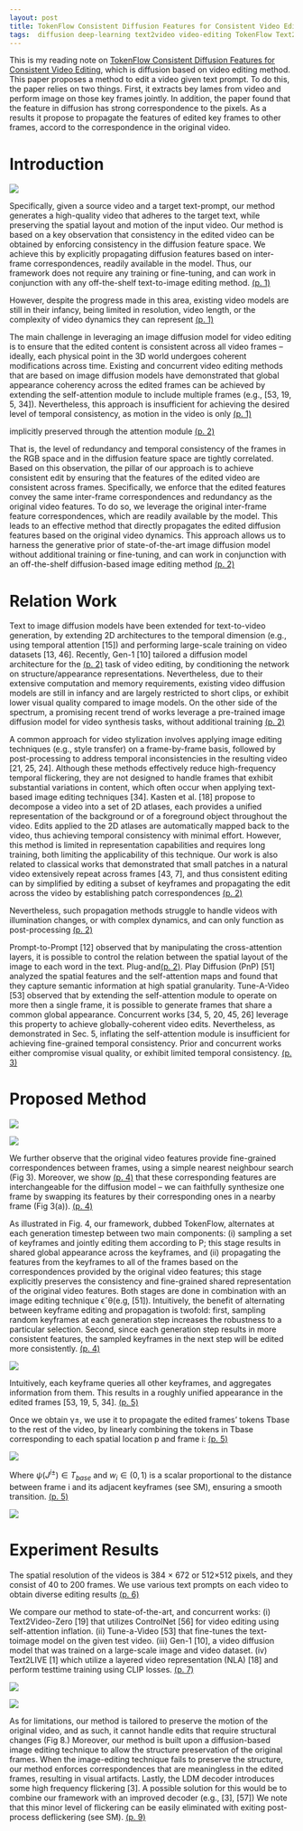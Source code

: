 ```yaml
---
layout: post
title: TokenFlow Consistent Diffusion Features for Consistent Video Editing
tags:  diffusion deep-learning text2video video-editing TokenFlow Text2LIVE Text2Video-Zero tune-a-video
---
```

This is my reading note on [TokenFlow Consistent Diffusion Features for Consistent Video Editing](https://diffusion-tokenflow.github.io/), which is diffusion based on video editing method. This paper proposes a method to edit a video given text prompt. To do this, the paper relies on two things. First, it extracts bey lames from video and perform image on those key frames jointly. In addition, the paper found that the feature in diffusion has strong correspondence to the pixels. As a results it propose to propagate the features of edited key frames to other frames, accord to the correspondence in the original video.

# Introduction

![](https://raw.githubusercontent.com/zhangtemplar/zhangtemplar.github.io/master/uPic/geyerTokenFlowConsistentDiffusion2023-1-x45-y375.png) 

Specifically, given a source video and a target text-prompt, our method generates a high-quality video that adheres to the target text, while preserving the spatial layout and motion of the input video. Our method is based on a key observation that consistency in the edited video can be obtained by enforcing consistency in the diffusion feature space. We achieve this by explicitly propagating diffusion features based on inter-frame correspondences, readily available in the model. Thus, our framework does not require any training or fine-tuning, and can work in conjunction with any off-the-shelf text-to-image editing method. [(p. 1)](zotero://open-pdf/library/items/QC3YBXJG?page=1&annotation=ZVWDIUBH)

However, despite the progress made in this area, existing video models are still in their infancy, being limited in resolution, video length, or the complexity of video dynamics they can represent [(p. 1)](zotero://open-pdf/library/items/QC3YBXJG?page=1&annotation=6CDFNAQM)

The main challenge in leveraging an image diffusion model for video editing is to ensure that the edited content is consistent across all video frames – ideally, each physical point in the 3D world undergoes coherent modifications across time. Existing and concurrent video editing methods that are based on image diffusion models have demonstrated that global appearance coherency across the edited frames can be achieved by extending the self-attention module to include multiple frames (e.g., [53, 19, 5, 34]). Nevertheless, this approach is insufficient for achieving the desired level of temporal consistency, as motion in the video is only [(p. 1)](zotero://open-pdf/library/items/QC3YBXJG?page=1&annotation=2VNW95QP)

implicitly preserved through the attention module [(p. 2)](zotero://open-pdf/library/items/QC3YBXJG?page=2&annotation=6TIQDUUP)

That is, the level of redundancy and temporal consistency of the frames in the RGB space and in the diffusion feature space are tightly correlated. Based on this observation, the pillar of our approach is to achieve consistent edit by ensuring that the features of the edited video are consistent across frames. Specifically, we enforce that the edited features convey the same inter-frame correspondences and redundancy as the original video features. To do so, we leverage the original inter-frame feature correspondences, which are readily available by the model. This leads to an effective method that directly propagates the edited diffusion features based on the original video dynamics. This approach allows us to harness the generative prior of state-of-the-art image diffusion model without additional training or fine-tuning, and can work in conjunction with an off-the-shelf diffusion-based image editing method [(p. 2)](zotero://open-pdf/library/items/QC3YBXJG?page=2&annotation=XPH6NA7J)
# Relation Work
Text to image diffusion models have been extended for text-to-video generation, by extending 2D architectures to the temporal dimension (e.g., using temporal attention [15]) and performing large-scale training on video datasets [13, 46]. Recently, Gen-1 [10] tailored a diffusion model architecture for the [(p. 2)](zotero://open-pdf/library/items/QC3YBXJG?page=2&annotation=JMGR46DI) task of video editing, by conditioning the network on structure/appearance representations. Nevertheless, due to their extensive computation and memory requirements, existing video diffusion models are still in infancy and are largely restricted to short clips, or exhibit lower visual quality compared to image models. On the other side of the spectrum, a promising recent trend of works leverage a pre-trained image diffusion model for video synthesis tasks, without additional training [(p. 2)](zotero://open-pdf/library/items/QC3YBXJG?page=2&annotation=DNWMYWTX)

A common approach for video stylization involves applying image editing techniques (e.g., style transfer) on a frame-by-frame basis, followed by post-processing to address temporal inconsistencies in the resulting video [21, 25, 24]. Although these methods effectively reduce high-frequency temporal flickering, they are not designed to handle frames that exhibit substantial variations in content, which often occur when applying text-based image editing techniques [34]. Kasten et al. [18] propose to decompose a video into a set of 2D atlases, each provides a unified representation of the background or of a foreground object throughout the video. Edits applied to the 2D atlases are automatically mapped back to the video, thus achieving temporal consistency with minimal effort. However, this method is limited in representation capabilities and requires long training, both limiting the applicability of this technique. Our work is also related to classical works that demonstrated that small patches in a natural video extensively repeat across frames [43, 7], and thus consistent editing can by simplified by editing a subset of keyframes and propagating the edit across the video by establishing patch correspondences [(p. 2)](zotero://open-pdf/library/items/QC3YBXJG?page=2&annotation=NDVBVBDR)

Nevertheless, such propagation methods struggle to handle videos with illumination changes, or with complex dynamics, and can only function as post-processing [(p. 2)](zotero://open-pdf/library/items/QC3YBXJG?page=2&annotation=4N55NZRW)

Prompt-to-Prompt [12] observed that by manipulating the cross-attention layers, it is possible to control the relation between the spatial layout of the image to each word in the text. Plug-and[(p. 2)](zotero://open-pdf/library/items/QC3YBXJG?page=2&annotation=KQVZNFLX). Play Diffusion (PnP) [51] analyzed the spatial features and the self-attention maps and found that they capture semantic information at high spatial granularity. Tune-A-Video [53] observed that by extending the self-attention module to operate on more then a single frame, it is possible to generate frames that share a common global appearance. 
Concurrent works [34, 5, 20, 45, 26] leverage this property to achieve globally-coherent video edits. Nevertheless, as demonstrated in Sec. 5, inflating the self-attention module is insufficient for achieving fine-grained temporal consistency. Prior and concurrent works either compromise visual quality, or exhibit limited temporal consistency. [(p. 3)](zotero://open-pdf/library/items/QC3YBXJG?page=3&annotation=TSRMREDF)
# Proposed Method

![](https://raw.githubusercontent.com/zhangtemplar/zhangtemplar.github.io/master/uPic/geyerTokenFlowConsistentDiffusion2023-3-x44-y398.png) 

![](https://raw.githubusercontent.com/zhangtemplar/zhangtemplar.github.io/master/uPic/geyerTokenFlowConsistentDiffusion2023-4-x45-y436.png) 

We further observe that the original video features provide fine-grained correspondences between frames, using a simple nearest neighbour search (Fig 3). Moreover, we show [(p. 4)](zotero://open-pdf/library/items/QC3YBXJG?page=4&annotation=FG88AQSE) that these corresponding features are interchangeable for the diffusion model – we can faithfully synthesize one frame by swapping its features by their corresponding ones in a nearby frame (Fig 3(a)). [(p. 4)](zotero://open-pdf/library/items/QC3YBXJG?page=4&annotation=QKPKWC2T)

As illustrated in Fig. 4, our framework, dubbed TokenFlow, alternates at each generation timestep between two main components: (i) sampling a set of keyframes and jointly editing them according to P; this stage results in shared global appearance across the keyframes, and (ii) propagating the features from the keyframes to all of the frames based on the correspondences provided by the original video features; this stage explicitly preserves the consistency and fine-grained shared representation of the original video features. Both stages are done in combination with an image editing technique ϵˆθ(e.g, [51]). Intuitively, the benefit of alternating between keyframe editing and propagation is twofold: first, sampling random keyframes at each generation step increases the robustness to a particular selection. 
Second, since each generation step results in more consistent features, the sampled keyframes in the next step will be edited more consistently. [(p. 4)](zotero://open-pdf/library/items/QC3YBXJG?page=4&annotation=Q2YZCMKJ)

![](https://raw.githubusercontent.com/zhangtemplar/zhangtemplar.github.io/master/uPic/geyerTokenFlowConsistentDiffusion2023-5-x44-y380.png) 

Intuitively, each keyframe queries all other keyframes, and aggregates information from them. This results in a roughly unified appearance in the edited frames [53, 19, 5, 34]. [(p. 5)](zotero://open-pdf/library/items/QC3YBXJG?page=5&annotation=4IM3CMLK)

Once we obtain γ±, we use it to propagate the edited frames’ tokens Tbase to the rest of the video, by linearly combining the tokens in Tbase corresponding to each spatial location p and frame i: [(p. 5)](zotero://open-pdf/library/items/QC3YBXJG?page=5&annotation=BAXF2MML)

![](https://raw.githubusercontent.com/zhangtemplar/zhangtemplar.github.io/master/uPic/geyerTokenFlowConsistentDiffusion2023-5-x321-y151.png) 

Where $\psi(J^{i±}) \in T_{base}$ and $w_i \in (0, 1)$ is a scalar proportional to the distance between frame i and its adjacent keyframes (see SM), ensuring a smooth transition. [(p. 5)](zotero://open-pdf/library/items/QC3YBXJG?page=5&annotation=KK7SEGVS)

![](https://raw.githubusercontent.com/zhangtemplar/zhangtemplar.github.io/master/uPic/geyerTokenFlowConsistentDiffusion2023-7-x42-y186.png) 
# Experiment Results
The spatial resolution of the videos is 384 × 672 or 512×512 pixels, and they consist of 40 to 200 frames. We use various text prompts on each video to obtain diverse editing results [(p. 6)](zotero://open-pdf/library/items/QC3YBXJG?page=6&annotation=L3FX4WPU)

We compare our method to state-of-the-art, and concurrent works: (i) Text2Video-Zero [19] that utilizes ControlNet [56] for video editing using self-attention inflation. (ii) Tune-a-Video [53] that fine-tunes the text-toimage model on the given test video. (iii) Gen-1 [10], a video diffusion model that was trained on a large-scale image and video dataset. (iv) Text2LIVE [1] which utilize a layered video representation (NLA) [18] and perform testtime training using CLIP losses. [(p. 7)](zotero://open-pdf/library/items/QC3YBXJG?page=7&annotation=UI9CBVXK)

![](https://raw.githubusercontent.com/zhangtemplar/zhangtemplar.github.io/master/uPic/geyerTokenFlowConsistentDiffusion2023-8-x304-y339.png) 

![](https://raw.githubusercontent.com/zhangtemplar/zhangtemplar.github.io/master/uPic/geyerTokenFlowConsistentDiffusion2023-8-x300-y193.png) 

As for limitations, our method is tailored to preserve the motion of the original video, and as such, it cannot handle edits that require structural changes (Fig 8.) Moreover, our method is built upon a diffusion-based image editing technique to allow the structure preservation of the original frames. When the image-editing technique fails to preserve the structure, our method enforces correspondences that are meaningless in the edited frames, resulting in visual artifacts. Lastly, the LDM decoder introduces some high frequency flickering [3]. A possible solution for this would be to combine our framework with an improved decoder (e.g., [3], [57]) We note that this minor level of flickering can be easily eliminated with exiting post-process deflickering (see SM). [(p. 9)](zotero://open-pdf/library/items/QC3YBXJG?page=9&annotation=FVEPLIPV) 
